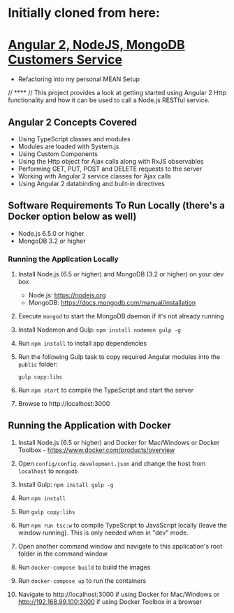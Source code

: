 # Initially cloned from here:
# [Angular 2, NodeJS, MongoDB Customers Service](https://github.com/DanWahlin/Angular-NodeJS-MongoDB-CustomersService)

- Refactoring into my personal MEAN Setup

// **** //
This project provides a look at getting started using Angular 2 Http functionality and how it can be used
to call a Node.js RESTful service.  

## Angular 2 Concepts Covered

* Using TypeScript classes and modules
* Modules are loaded with System.js
* Using Custom Components
* Using the Http object for Ajax calls along with RxJS observables
* Performing GET, PUT, POST and DELETE requests to the server
* Working with Angular 2 service classes for Ajax calls
* Using Angular 2 databinding and built-in directives

## Software Requirements To Run Locally (there's a Docker option below as well)

* Node.js 6.5.0 or higher
* MongoDB 3.2 or higher

### Running the Application Locally

1. Install Node.js (6.5 or higher) and MongoDB (3.2 or higher) on your dev box

    * Node.js: https://nodejs.org
    * MongoDB: https://docs.mongodb.com/manual/installation

1. Execute `mongod` to start the MongoDB daemon if it's not already running

1. Install Nodemon and Gulp: `npm install nodemon gulp -g`

1. Run `npm install` to install app dependencies

1. Run the following Gulp task to copy required Angular modules into the `public` folder: 

    `gulp copy:libs`

1. Run `npm start` to compile the TypeScript and start the server

1. Browse to http://localhost:3000

## Running the Application with Docker

1. Install Node.js (6.5 or higher) and Docker for Mac/Windows or Docker Toolbox - https://www.docker.com/products/overview

1. Open `config/config.development.json` and change the host from `localhost` to `mongodb`

1. Install Gulp: `npm install gulp -g`

1. Run `npm install`

1. Run `gulp copy:libs`

1. Run `npm run tsc:w` to compile TypeScript to JavaScript locally (leave the window running). This is only needed when in "dev" mode.

1. Open another command window and navigate to this application's root folder in the command window

1. Run `docker-compose build` to build the images

1. Run `docker-compose up` to run the containers

1. Navigate to http://localhost:3000 if using Docker for Mac/Windows or http://192.168.99.100:3000 if using Docker Toolbox in a browser


